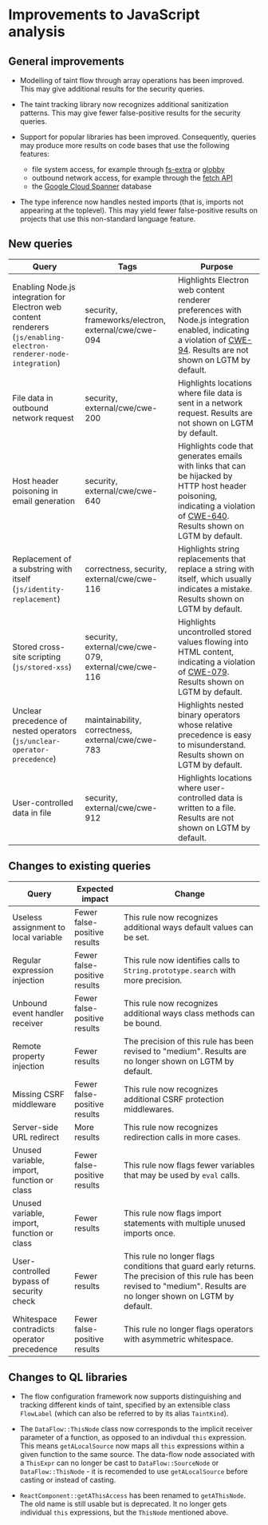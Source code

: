# Improvements to JavaScript analysis

## General improvements

* Modelling of taint flow through array operations has been improved. This may give additional results for the security queries.

* The taint tracking library now recognizes additional sanitization patterns. This may give fewer false-positive results for the security queries.

* Support for popular libraries has been improved. Consequently, queries may produce more results on code bases that use the following features:
  - file system access, for example through [fs-extra](https://github.com/jprichardson/node-fs-extra) or [globby](https://www.npmjs.com/package/globby)
  - outbound network access, for example through the [fetch API](https://developer.mozilla.org/en-US/docs/Web/API/Fetch_API)
  - the [Google Cloud Spanner](https://cloud.google.com/spanner) database

* The type inference now handles nested imports (that is, imports not appearing at the toplevel). This may yield fewer false-positive results on projects that use this non-standard language feature.

## New queries

| **Query**                                     | **Tags**                                             | **Purpose**                                                                                                                                                                 |
|-----------------------------------------------|------------------------------------------------------|-----------------------------------------------------------------------------------------------------------------------------------------------------------------------------|
| Enabling Node.js integration for Electron web content renderers (`js/enabling-electron-renderer-node-integration`) | security, frameworks/electron, external/cwe/cwe-094  | Highlights Electron web content renderer preferences with Node.js integration enabled, indicating a violation of [CWE-94](https://cwe.mitre.org/data/definitions/94.html). Results are not shown on LGTM by default. |
| File data in outbound network request | security, external/cwe/cwe-200 | Highlights locations where file data is sent in a network request. Results are not shown on LGTM by default. |
| Host header poisoning in email generation |  security, external/cwe/cwe-640 | Highlights code that generates emails with links that can be hijacked by HTTP host header poisoning, indicating a violation of [CWE-640](https://cwe.mitre.org/data/definitions/640.html). Results shown on LGTM by default.  |
| Replacement of a substring with itself (`js/identity-replacement`) | correctness, security, external/cwe/cwe-116 | Highlights string replacements that replace a string with itself, which usually indicates a mistake. Results shown on LGTM by default. |
| Stored cross-site scripting (`js/stored-xss`) | security, external/cwe/cwe-079, external/cwe/cwe-116 | Highlights uncontrolled stored values flowing into HTML content, indicating a violation of [CWE-079](https://cwe.mitre.org/data/definitions/79.html). Results shown on LGTM by default. |
| Unclear precedence of nested operators (`js/unclear-operator-precedence`) | maintainability, correctness, external/cwe/cwe-783 | Highlights nested binary operators whose relative precedence is easy to misunderstand. Results shown on LGTM by default. |
| User-controlled data in file | security, external/cwe/cwe-912 | Highlights locations where user-controlled data is written to a file. Results are not shown on LGTM by default. |

## Changes to existing queries

| **Query**                      | **Expected impact**        | **Change**                                   |
|--------------------------------|----------------------------|----------------------------------------------|
| Useless assignment to local variable | Fewer false-positive results | This rule now recognizes additional ways default values can be set. |
| Regular expression injection | Fewer false-positive results | This rule now identifies calls to `String.prototype.search` with more precision. |
| Unbound event handler receiver | Fewer false-positive results | This rule now recognizes additional ways class methods can be bound. |
| Remote property injection | Fewer results | The precision of this rule has been revised to "medium". Results are no longer shown on LGTM by default. |
| Missing CSRF middleware | Fewer false-positive results | This rule now recognizes additional CSRF protection middlewares. |
| Server-side URL redirect | More results | This rule now recognizes redirection calls in more cases. |
| Unused variable, import, function or class | Fewer false-positive results | This rule now flags fewer variables that may be used by `eval` calls. |
| Unused variable, import, function or class | Fewer results | This rule now flags import statements with multiple unused imports once. |
| User-controlled bypass of security check | Fewer results | This rule no longer flags conditions that guard early returns. The precision of this rule has been revised to "medium". Results are no longer shown on LGTM by default. | 
| Whitespace contradicts operator precedence | Fewer false-positive results | This rule no longer flags operators with asymmetric whitespace. |

## Changes to QL libraries

* The flow configuration framework now supports distinguishing and tracking different kinds of taint, specified by an extensible class `FlowLabel` (which can also be referred to by its alias `TaintKind`).

* The `DataFlow::ThisNode` class now corresponds to the implicit receiver parameter of a function, as opposed to an indivdual `this` expression. This means `getALocalSource` now maps all `this` expressions within a given function to the same source. The data-flow node associated with a `ThisExpr` can no longer be cast to `DataFlow::SourceNode` or `DataFlow::ThisNode` - it is recomended to use `getALocalSource` before casting or instead of casting.

* `ReactComponent::getAThisAccess` has been renamed to `getAThisNode`. The old name is still usable but is deprecated. It no longer gets individual `this` expressions, but the `ThisNode` mentioned above.

